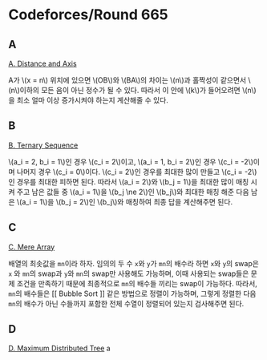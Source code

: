 # Codeforces/Round 665

## A
[A. Distance and Axis](https://codeforces.com/contest/1401/problem/A)

A가 \\(x = n\\) 위치에 있으면 \\(OB\\)와 \\(BA\\)의 차이는 \\(n\\)과 홀짝성이 같으면서 \\(n\\)이하의 모든 음이 아닌 정수가 될 수 있다. 따라서 이 안에 \\(k\\)가 들어오려면 \\(n\\)을 최소 얼마 이상 증가시켜야 하는지 계산해줄 수 있다.

## B
[B. Ternary Sequence](https://codeforces.com/contest/1401/problem/B)

\\(a_i = 2, b_i = 1\\)인 경우 \\(c_i = 2\\)이고, \\(a_i = 1, b_i = 2\\)인 경우 \\(c_i = -2\\)이며 나머지 경우 \\(c_i = 0\\)이다. \\(c_i = 2\\)인 경우를 최대한 많이 만들고 \\(c_i = -2\\)인 경우를 최대한 피하면 된다.
따라서 \\(a_i = 2\\)와 \\(b_j = 1\\)을 최대한 많이 매칭 시켜 주고 남은 값들 중 \\(a_i = 1\\)을 \\(b_j \ne 2\\)인 \\(b_j\\)와 최대한 매칭 해준 다음 남은 \\(a_i = 1\\)을 \\(b_j = 2\\)인 \\(b_j\\)와 매칭하여 최종 답을 계산해주면 된다.

## C
[C. Mere Array](https://codeforces.com/contest/1401/problem/C)

배열의 최솟값을 `mn`이라 하자. 임의의 두 수 `x`와 `y`가 `mn`의 배수라 하면 `x`와 `y`의 swap은 `x` 와 `mn`의 swap과 `y`와 `mn`의 swap만 사용해도 가능하며, 이때 사용되는 swap들은 문제 조건을 만족하기 때문에 최종적으로 `mn`의 배수들 끼리는 swap이 가능하다.
따라서, `mn`의 배수들은 [[ Bubble Sort ]] 같은 방법으로 정렬이 가능하며, 그렇게 정렬한 다음 `mn`의 배수가 아닌 수들까지 포함한 전체 수열이 정렬되어 있는지 검사해주면 된다.

## D
[D. Maximum Distributed Tree](https://codeforces.com/contest/1401/problem/D)
a

